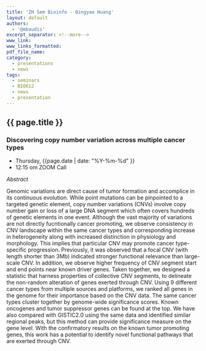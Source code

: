 ```yaml
---
title: 'ZH Sem Bioinfo - Qingyao Huang'
layout: default
authors:
  - '@mbaudis'
excerpt_separator: <!--more-->
www_link:
www_links_formatted:
pdf_file_name:
category:
  - presentations
  - news
tags:
  - seminars
  - BIO612
  - news
  - presentation
---
```


## {{ page.title }}

### Discovering copy number variation across multiple cancer types

* Thursday, {{page.date | date: "%Y-%m-%d" }}
* 12:15 om  ZOOM Call

<!--more-->

*Abstract*

Genomic variations are direct cause of tumor formation and accomplice in its continuous evolution. While point mutations can be pinpointed to a targeted genetic element, copy number variations (CNVs) involve copy number gain or loss of a large DNA segment which often covers hundreds of genetic elements in one event. Although the vast majority of variations are not directly fucntionally cancer promoting, we observe consistency in CNV landscape within the same cancer types and corresponding increase in heterogeneity along with increased distinction in physiology and morphology. This implies that particular CNV may promote cancer type-specific progression. Previously, it was observed that a focal CNV (with length shorter than 3Mb) indicated stronger functional relevance than large-scale CNV. In addition, we observe higher frequency of CNV segment start and end points near known driver genes. Taken together, we designed a statistic that harness properties of collective CNV segments, to delineate the non-random alteration of genes exerted through CNV. Using 9 different cancer types from multiple sources and platforms, we ranked all genes in the genome for their importance based on the CNV data. The same cancer types cluster together by genome-wide significance scores. Known oncogenes and tumor suppressor genes can be found at the top. We have also compared with GISTIC2.0 using the same data and identified similar regional peaks, but this method can provide significance measure on the gene level. With the confirmatory results on the known tumor promoting genes, this work has a potential to identify novel functional pathways that are exerted through CNV. 
